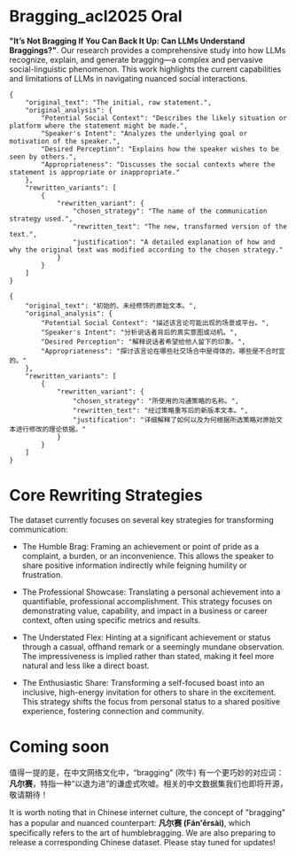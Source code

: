 # Bragging_acl2025 Oral
**"It’s Not Bragging If You Can Back It Up:  Can LLMs Understand Braggings?"**. 
Our research provides a comprehensive study into how LLMs recognize, explain, and generate bragging—a complex and pervasive social-linguistic phenomenon. This work highlights the current capabilities and limitations of LLMs in navigating nuanced social interactions.

```
{
    "original_text": "The initial, raw statement.",
    "original_analysis": {
        "Potential Social Context": "Describes the likely situation or platform where the statement might be made.",
        "Speaker's Intent": "Analyzes the underlying goal or motivation of the speaker.",
        "Desired Perception": "Explains how the speaker wishes to be seen by others.",
        "Appropriateness": "Discusses the social contexts where the statement is appropriate or inappropriate."
    },
    "rewritten_variants": [
        {
            "rewritten_variant": {
                "chosen_strategy": "The name of the communication strategy used.",
                "rewritten_text": "The new, transformed version of the text.",
                "justification": "A detailed explanation of how and why the original text was modified according to the chosen strategy."
            }
        }
    ]
}
```

```
{
    "original_text": "初始的、未经修饰的原始文本。",
    "original_analysis": {
        "Potential Social Context": "描述该言论可能出现的场景或平台。",
        "Speaker's Intent": "分析说话者背后的真实意图或动机。",
        "Desired Perception": "解释说话者希望给他人留下的印象。",
        "Appropriateness": "探讨该言论在哪些社交场合中是得体的，哪些是不合时宜的。"
    },
    "rewritten_variants": [
        {
            "rewritten_variant": {
                "chosen_strategy": "所使用的沟通策略的名称。",
                "rewritten_text": "经过策略重写后的新版本文本。",
                "justification": "详细解释了如何以及为何根据所选策略对原始文本进行修改的理论依据。"
            }
        }
    ]
}
```


# Core Rewriting Strategies
The dataset currently focuses on several key strategies for transforming communication:

- The Humble Brag: Framing an achievement or point of pride as a complaint, a burden, or an inconvenience. This allows the speaker to share positive information indirectly while feigning humility or frustration.

- The Professional Showcase: Translating a personal achievement into a quantifiable, professional accomplishment. This strategy focuses on demonstrating value, capability, and impact in a business or career context, often using specific metrics and results.

- The Understated Flex: Hinting at a significant achievement or status through a casual, offhand remark or a seemingly mundane observation. The impressiveness is implied rather than stated, making it feel more natural and less like a direct boast.

- The Enthusiastic Share: Transforming a self-focused boast into an inclusive, high-energy invitation for others to share in the excitement. This strategy shifts the focus from personal status to a shared positive experience, fostering connection and community.


# Coming soon

值得一提的是，在中文网络文化中，“bragging” (吹牛) 有一个更巧妙的对应词：**凡尔赛**，特指一种“以退为进”的谦虚式吹嘘。相关的中文数据集我们也即将开源，敬请期待！

It is worth noting that in Chinese internet culture, the concept of "bragging" has a popular and nuanced counterpart: **凡尔赛 (Fán'ěrsài)**, which specifically refers to the art of humblebragging. We are also preparing to release a corresponding Chinese dataset. Please stay tuned for updates!

